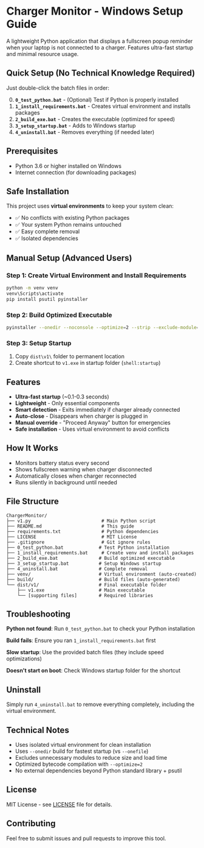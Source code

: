 # Charger Monitor - Windows Setup Guide

A lightweight Python application that displays a fullscreen popup reminder when your laptop is not connected to a charger. Features ultra-fast startup and minimal resource usage.

## Quick Setup (No Technical Knowledge Required)

Just double-click the batch files in order:

0. **`0_test_python.bat`** - (Optional) Test if Python is properly installed
1. **`1_install_requirements.bat`** - Creates virtual environment and installs packages
2. **`2_build_exe.bat`** - Creates the executable (optimized for speed)
3. **`3_setup_startup.bat`** - Adds to Windows startup
4. **`4_uninstall.bat`** - Removes everything (if needed later)

## Prerequisites

- Python 3.6 or higher installed on Windows
- Internet connection (for downloading packages)

## Safe Installation

This project uses **virtual environments** to keep your system clean:

- ✅ No conflicts with existing Python packages
- ✅ Your system Python remains untouched
- ✅ Easy complete removal
- ✅ Isolated dependencies

## Manual Setup (Advanced Users)

### Step 1: Create Virtual Environment and Install Requirements

```bash
python -m venv venv
venv\Scripts\activate
pip install psutil pyinstaller
```

### Step 2: Build Optimized Executable

```bash
pyinstaller --onedir --noconsole --optimize=2 --strip --exclude-module=matplotlib --exclude-module=numpy --exclude-module=pandas --exclude-module=scipy --exclude-module=PIL --exclude-module=cv2 v1.py
```

### Step 3: Setup Startup

1. Copy `dist\v1\` folder to permanent location
2. Create shortcut to `v1.exe` in startup folder (`shell:startup`)

## Features

- **Ultra-fast startup** (~0.1-0.3 seconds)
- **Lightweight** - Only essential components
- **Smart detection** - Exits immediately if charger already connected
- **Auto-close** - Disappears when charger is plugged in
- **Manual override** - "Proceed Anyway" button for emergencies
- **Safe installation** - Uses virtual environment to avoid conflicts

## How It Works

- Monitors battery status every second
- Shows fullscreen warning when charger disconnected
- Automatically closes when charger reconnected
- Runs silently in background until needed

## File Structure

```text
ChargerMonitor/
├── v1.py                          # Main Python script
├── README.md                      # This guide
├── requirements.txt               # Python dependencies
├── LICENSE                        # MIT License
├── .gitignore                     # Git ignore rules
├── 0_test_python.bat             # Test Python installation
├── 1_install_requirements.bat     # Create venv and install packages
├── 2_build_exe.bat               # Build optimized executable
├── 3_setup_startup.bat           # Setup Windows startup
├── 4_uninstall.bat               # Complete removal
├── venv/                         # Virtual environment (auto-created)
├── build/                        # Build files (auto-generated)
└── dist/v1/                      # Final executable folder
    ├── v1.exe                    # Main executable
    └── [supporting files]        # Required libraries
```

## Troubleshooting

**Python not found**: Run `0_test_python.bat` to check your Python installation

**Build fails**: Ensure you ran `1_install_requirements.bat` first

**Slow startup**: Use the provided batch files (they include speed optimizations)

**Doesn't start on boot**: Check Windows startup folder for the shortcut

## Uninstall

Simply run `4_uninstall.bat` to remove everything completely, including the virtual environment.

## Technical Notes

- Uses isolated virtual environment for clean installation
- Uses `--onedir` build for fastest startup (vs `--onefile`)
- Excludes unnecessary modules to reduce size and load time
- Optimized bytecode compilation with `--optimize=2`
- No external dependencies beyond Python standard library + psutil

## License

MIT License - see [LICENSE](LICENSE) file for details.

## Contributing

Feel free to submit issues and pull requests to improve this tool.